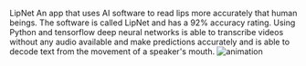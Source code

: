 ﻿ LipNet
An app that uses AI software to read lips more accurately that human beings. The software is called LipNet and has a 92% accuracy rating.  Using Python and tensorflow deep neural networks is able to transcribe videos without any audio available and make predictions accurately and is able to decode text from the movement of a speaker's mouth. 
![animation](https://github.com/user-attachments/assets/261c571b-90d8-430a-9427-44b66047ba6b)
